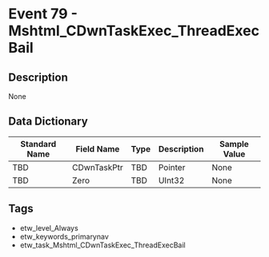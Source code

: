 # Event 79 - Mshtml_CDwnTaskExec_ThreadExecBail

## Description
None

## Data Dictionary
|Standard Name|Field Name|Type|Description|Sample Value|
|---|---|---|---|---|
|TBD|CDwnTaskPtr|TBD|Pointer|None|None|
|TBD|Zero|TBD|UInt32|None|None|

## Tags
* etw_level_Always
* etw_keywords_primarynav
* etw_task_Mshtml_CDwnTaskExec_ThreadExecBail